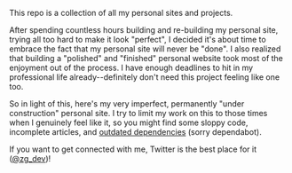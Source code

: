 This repo is a collection of all my personal sites and projects.

After spending countless hours building and re-building my personal site, trying all too hard to make it look "perfect", I decided it's about time to embrace the fact that my personal site will never be "done". I also realized that building a "polished" and "finished" personal website took most of the enjoyment out of the process. I have enough deadlines to hit in my professional life already--definitely don't need this project feeling like one too.

So in light of this, here's my very imperfect, permanently "under construction" personal site. I try to limit my work on this to those times when I genuinely feel like it, so you might find some sloppy code, incomplete articles, and [outdated dependencies](https://github.com/zachgoll/zachghttps://github.com/zachgoll/zachgoll-sitesoll-sites) (sorry dependabot).

If you want to get connected with me, Twitter is the best place for it ([@zg_dev](https://twitter.com/zg_dev))!
